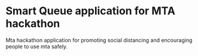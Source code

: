 # Smart Queue application for MTA hackathon

Mta hackathon application for promoting social distancing and encouraging people to use mta safely. 
